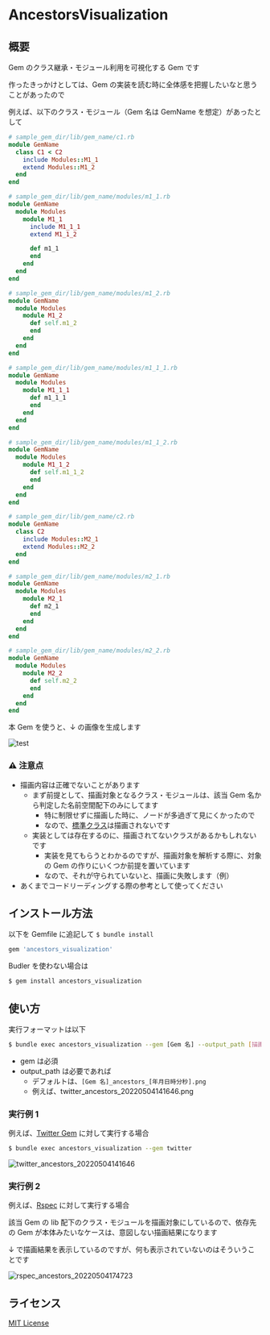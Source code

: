 # AncestorsVisualization
## 概要
Gem のクラス継承・モジュール利用を可視化する Gem です

作ったきっかけとしては、Gem の実装を読む時に全体感を把握したいなと思うことがあったので

例えば、以下のクラス・モジュール（Gem 名は GemName を想定）があったとして

```ruby
# sample_gem_dir/lib/gem_name/c1.rb
module GemName
  class C1 < C2
    include Modules::M1_1
    extend Modules::M1_2
  end
end

# sample_gem_dir/lib/gem_name/modules/m1_1.rb
module GemName
  module Modules
    module M1_1
      include M1_1_1
      extend M1_1_2

      def m1_1
      end
    end
  end
end

# sample_gem_dir/lib/gem_name/modules/m1_2.rb
module GemName
  module Modules
    module M1_2
      def self.m1_2
      end
    end
  end
end

# sample_gem_dir/lib/gem_name/modules/m1_1_1.rb
module GemName
  module Modules
    module M1_1_1
      def m1_1_1
      end
    end
  end
end

# sample_gem_dir/lib/gem_name/modules/m1_1_2.rb
module GemName
  module Modules
    module M1_1_2
      def self.m1_1_2
      end
    end
  end
end

# sample_gem_dir/lib/gem_name/c2.rb
module GemName
  class C2
    include Modules::M2_1
    extend Modules::M2_2
  end
end

# sample_gem_dir/lib/gem_name/modules/m2_1.rb
module GemName
  module Modules
    module M2_1
      def m2_1
      end
    end
  end
end

# sample_gem_dir/lib/gem_name/modules/m2_2.rb
module GemName
  module Modules
    module M2_2
      def self.m2_2
      end
    end
  end
end
```

本 Gem を使うと、↓ の画像を生成します

![test](https://user-images.githubusercontent.com/46615665/166624534-6cd57cc6-e7cd-455b-9d9c-3af002f5435b.png)

### ⚠️ 注意点

- 描画内容は正確でないことがあります
    - まず前提として、描画対象となるクラス・モジュールは、該当 Gem 名から判定した名前空間配下のみにしてます
        - 特に制限せずに描画した時に、ノードが多過ぎて見にくかったので
        - なので、[標準クラス](https://docs.ruby-lang.org/ja/latest/library/_builtin.html)は描画されないです
    - 実装としては存在するのに、描画されてないクラスがあるかもしれないです
        - 実装を見てもらうとわかるのですが、描画対象を解析する際に、対象の Gem の作りにいくつか前提を置いています
        - なので、それが守られていないと、描画に失敗します（例）
- あくまでコードリーディングする際の参考として使ってください

## インストール方法

以下を Gemfile に追記して `$ bundle install`

```ruby
gem 'ancestors_visualization'
```

Budler を使わない場合は

```sh
$ gem install ancestors_visualization
```

## 使い方

実行フォーマットは以下

```sh
$ bundle exec ancestors_visualization --gem [Gem 名] --output_path [描画ファイルの出力先]
```

- gem は必須
- output_path は必要であれば
    - デフォルトは、`[Gem 名]_ancestors_[年月日時分秒].png`
    - 例えば、twitter_ancestors_20220504141646.png

### 実行例 1
例えば、[Twitter Gem](https://github.com/sferik/twitter) に対して実行する場合

```sh
$ bundle exec ancestors_visualization --gem twitter
```

![twitter_ancestors_20220504141646](https://user-images.githubusercontent.com/46615665/166626477-26a20225-c7ed-487a-be7c-0a7a2def97aa.png)

### 実行例 2
例えば、[Rspec](https://github.com/rspec/rspec-core) に対して実行する場合

該当 Gem の lib 配下のクラス・モジュールを描画対象にしているので、依存先の Gem が本体みたいなケースは、意図しない描画結果になります

↓ で描画結果を表示しているのですが、何も表示されていないのはそういうことです

![rspec_ancestors_20220504174723](https://user-images.githubusercontent.com/46615665/166649622-61bc7626-0daa-4c22-9408-94a6375b3e0a.png)

## ライセンス

[MIT License](https://opensource.org/licenses/MIT)
